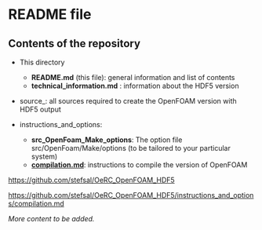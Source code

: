 # README file

## Contents of the repository

* This directory
  * __README.md__ (this file): general information and list of contents
  * __technical_information.md__ : information about the HDF5 version

* source_: all sources required to create the OpenFOAM version with HDF5 output

* instructions_and_options:
  *  __src\_OpenFoam\_Make\_options__: The option file src/OpenFoam/Make/options (to be tailored to your particular system)
  * [__compilation.md__](https://github.com/stefsal/OeRC_OpenFOAM_HDF5/blob/master/instructions_and_options/compilation.md): instructions to compile the version of OpenFOAM


https://github.com/stefsal/OeRC_OpenFOAM_HDF5

https://github.com/stefsal/OeRC_OpenFOAM_HDF5/instructions_and_options/compilation.md


*More content to be added.*
